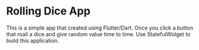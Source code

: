 # Rolling Dice App

This is a simple app that created using Flutter/Dart. Once you click a button that roall a dice and give random value time to time. Use StatefulWidget to build this application.
